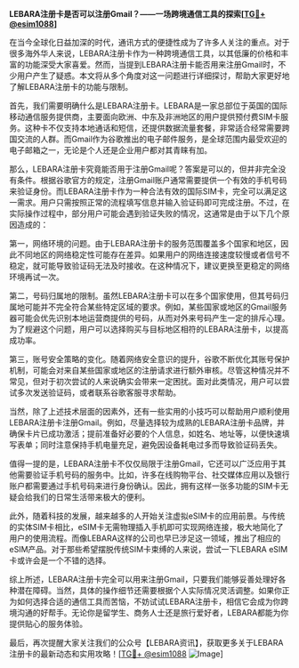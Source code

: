 **LEBARA注册卡是否可以注册Gmail？——一场跨境通信工具的探索[[TG💪+ @esim1088](https://t.me/s/esim1088)]**

在当今全球化日益加深的时代，通讯方式的便捷性成为了许多人关注的重点。对于很多海外华人来说，LEBARA注册卡作为一种跨境通信工具，以其低廉的价格和丰富的功能深受大家喜爱。然而，当提到LEBARA注册卡能否用来注册Gmail时，不少用户产生了疑惑。本文将从多个角度对这一问题进行详细探讨，帮助大家更好地了解LEBARA注册卡的功能与限制。

首先，我们需要明确什么是LEBARA注册卡。LEBARA是一家总部位于英国的国际移动通信服务提供商，主要面向欧洲、中东及非洲地区的用户提供预付费SIM卡服务。这种卡不仅支持本地通话和短信，还提供数据流量套餐，非常适合经常需要跨国交流的人群。而Gmail作为谷歌推出的电子邮件服务，是全球范围内最受欢迎的电子邮箱之一，无论是个人还是企业用户都对其青睐有加。

那么，LEBARA注册卡究竟能否用于注册Gmail呢？答案是可以的，但并非完全没有条件。根据谷歌官方的规定，注册Gmail账户通常需要提供一个有效的手机号码来验证身份。而LEBARA注册卡作为一种合法有效的国际SIM卡，完全可以满足这一需求。用户只需按照正常的流程填写信息并输入验证码即可完成注册。不过，在实际操作过程中，部分用户可能会遇到验证失败的情况，这通常是由于以下几个原因造成的：

第一，网络环境的问题。由于LEBARA注册卡的服务范围覆盖多个国家和地区，因此不同地区的网络稳定性可能存在差异。如果用户的网络连接速度较慢或者信号不稳定，就可能导致验证码无法及时接收。在这种情况下，建议更换至更稳定的网络环境再试一次。

第二，号码归属地的限制。虽然LEBARA注册卡可以在多个国家使用，但其号码归属地可能并不完全符合某些特定区域的要求。例如，某些国家或地区的Gmail服务器可能会优先识别本地运营商提供的号码，从而对外来号码产生一定的排斥心理。为了规避这个问题，用户可以选择购买与目标地区相符的LEBARA注册卡，以提高成功率。

第三，账号安全策略的变化。随着网络安全意识的提升，谷歌不断优化其账号保护机制，可能会对来自某些国家或地区的注册请求进行额外审核。尽管这种情况并不常见，但对于初次尝试的人来说确实会带来一定困扰。面对此类情况，用户可以尝试多次发送验证码，或者联系谷歌客服寻求帮助。

当然，除了上述技术层面的因素外，还有一些实用的小技巧可以帮助用户顺利使用LEBARA注册卡注册Gmail。例如，尽量选择较为成熟的LEBARA注册卡品牌，并确保卡片已成功激活；提前准备好必要的个人信息，如姓名、地址等，以便快速填写表单；同时注意保持手机电量充足，避免因设备耗电过多而导致验证码丢失。

值得一提的是，LEBARA注册卡不仅仅局限于注册Gmail，它还可以广泛应用于其他需要验证手机号码的服务中。比如，许多在线购物平台、社交媒体应用以及银行账户都需要通过手机号码来进行身份确认。因此，拥有这样一张多功能的SIM卡无疑会给我们的日常生活带来极大的便利。

此外，随着科技的发展，越来越多的人开始关注虚拟eSIM卡的应用前景。与传统的实体SIM卡相比，eSIM卡无需物理插入手机即可实现网络连接，极大地简化了用户的使用流程。而像LEBARA这样的公司也早已涉足这一领域，推出了相应的eSIM产品。对于那些希望摆脱传统SIM卡束缚的人来说，尝试一下LEBARA eSIM卡或许会是一个不错的选择。

综上所述，LEBARA注册卡完全可以用来注册Gmail，只要我们能够妥善处理好各种潜在障碍。当然，具体的操作细节还需要根据个人实际情况灵活调整。如果你正为如何选择合适的通信工具而苦恼，不妨试试LEBARA注册卡，相信它会成为你跨境沟通的好帮手。无论你是留学生、商务人士还是旅行爱好者，LEBARA都能为你提供贴心的服务体验。

最后，再次提醒大家关注我们的公众号【LEBARA资讯】，获取更多关于LEBARA注册卡的最新动态和实用攻略！[[TG💪+ @esim1088](https://t.me/s/esim1088) ![Image](https://i.postimg.cc/4NQfJmqS/Snipaste-2025-05-13-00-14-12.png)]